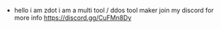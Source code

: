 - hello i am zdot i am a multi tool / ddos tool maker join my discord for more info https://discord.gg/CuFMn8Dy

<!---
Zdot-creator/Zdot-creator is a ✨ special ✨ repository because its `README.md` (this file) appears on your GitHub profile.
You can click the Preview link to take a look at your changes.
--->
